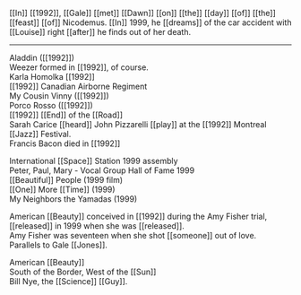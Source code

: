 [[In]] [[1992]], [[Gale]] [[met]] [[Dawn]] [[on]] [[the]] [[day]] [[of]] [[the]] [[feast]] [[of]] Nicodemus. [[In]] 1999, he [[dreams]] of the car accident with [[Louise]] right [[after]] he finds out of her death. 

* * *
Aladdin ([[1992]])  
Weezer formed in [[1992]], of course.  
Karla Homolka [[1992]]  
[[1992]] Canadian Airborne Regiment  
My Cousin Vinny ([[1992]])  
Porco Rosso ([[1992]])  
[[1992]] [[End]] of the [[Road]]  
Sarah Carice [[heard]] John Pizzarelli [[play]] at the [[1992]] Montreal [[Jazz]] Festival.  
Francis Bacon died in [[1992]]  
  
International [[Space]] Station 1999 assembly  
Peter, Paul, Mary - Vocal Group Hall of Fame 1999  
[[Beautiful]] People (1999 film)  
[[One]] More [[Time]] (1999)  
My Neighbors the Yamadas (1999)  
  
American [[Beauty]] conceived in [[1992]] during the Amy Fisher trial, [[released]] in 1999 when she was [[released]].  
Amy Fisher was seventeen when she shot [[someone]] out of love.  
Parallels to Gale [[Jones]].  
  
American [[Beauty]]  
South of the Border, West of the [[Sun]]  
Bill Nye, the [[Science]] [[Guy]].